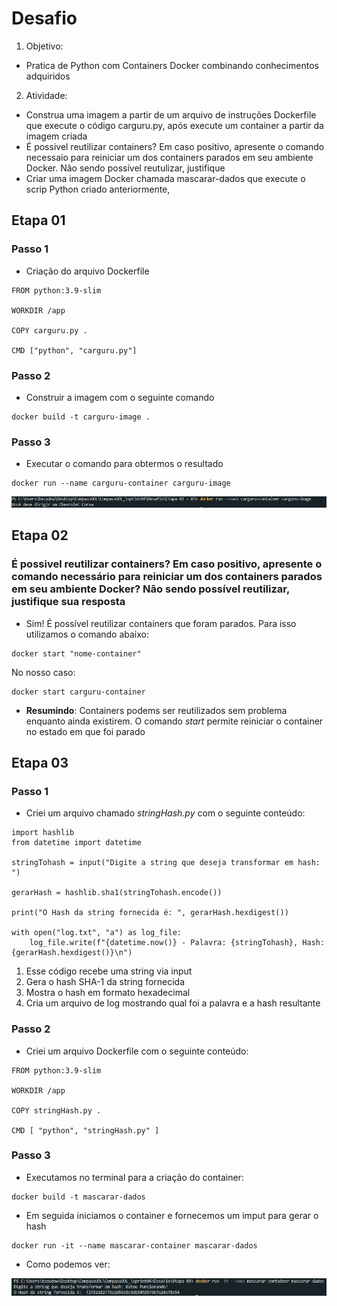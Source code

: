 # **Desafio**
1. Objetivo: 
* Pratica de Python com Containers Docker combinando conhecimentos adquiridos
2. Atividade:
* Construa uma imagem a partir de um arquivo de instruções Dockerfile que execute o código carguru.py, após execute um container a partir da imagem criada
* É possivel reutilizar containers? Em caso positivo, apresente o comando necessaio para reiniciar um dos containers parados em seu ambiente Docker. Não sendo possível reutulizar, justifique
* Criar uma imagem Docker chamada mascarar-dados que execute o scrip Python criado anteriormente,

## **Etapa 01**

### **Passo 1**
- Criação do arquivo Dockerfile 
```
FROM python:3.9-slim 

WORKDIR /app

COPY carguru.py .

CMD ["python", "carguru.py"]
```
### **Passo 2**
- Construir a imagem com o seguinte comando 
```
docker build -t carguru-image .
```
### **Passo 3**
- Executar o comando para obtermos o resultado
```
docker run --name carguru-container carguru-image
```
<img src="/sprint04/evidencias/img/ExecucaoCarguru.png">

## **Etapa 02**
### É possivel reutilizar containers? Em caso positivo, apresente o comando necessário para reiniciar um dos containers parados em seu ambiente Docker? Não sendo possível reutilizar, justifique sua resposta 

- Sim! É possível reutilizar containers que foram parados. Para isso utilizamos o comando abaixo: 
```
docker start "nome-container"
```
No nosso caso: 
```
docker start carguru-container
```
- **Resumindo**: Containers podems ser reutilizados sem problema enquanto ainda existirem. O comando *start* permite reiniciar o container no estado em que foi parado

## **Etapa 03**
### **Passo 1**
- Criei um arquivo chamado *stringHash.py* com o seguinte conteúdo: 
```
import hashlib
from datetime import datetime

stringTohash = input("Digite a string que deseja transformar em hash: ")

gerarHash = hashlib.sha1(stringTohash.encode())

print("O Hash da string fornecida é: ", gerarHash.hexdigest())

with open("log.txt", "a") as log_file:
    log_file.write(f"{datetime.now()} - Palavra: {stringTohash}, Hash: {gerarHash.hexdigest()}\n")
```
1. Esse código recebe uma string via input
2. Gera o hash SHA-1 da string fornecida
3. Mostra o hash em formato hexadecimal
4. Cria um arquivo de log mostrando qual foi a palavra e a hash resultante

### **Passo 2**
- Criei um arquivo Dockerfile com o seguinte conteúdo: 
```
FROM python:3.9-slim

WORKDIR /app

COPY stringHash.py .

CMD [ "python", "stringHash.py" ]
```

### **Passo 3**
- Executamos no terminal para a criação do container: 
```
docker build -t mascarar-dados
```
- Em seguida iniciamos o container e fornecemos um imput para gerar o hash
```
docker run -it --name mascarar-container mascarar-dados
```
- Como podemos ver: 
<img src="/sprint04/evidencias/img/MascararDados.png">

